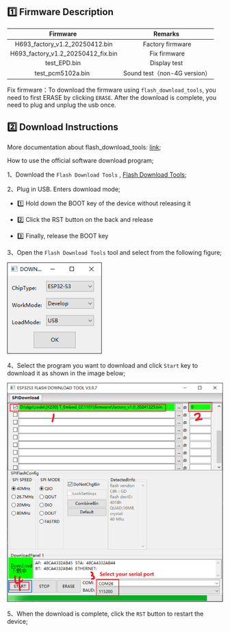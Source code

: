 ## :one: Firmware Description

|            Firmware                |          Remarks            |
| :--------------------------------: | :-------------------------: |
|   H693_factory_v1.2_20250412.bin   |      Factory firmware       |
| H693_factory_v1.2_20250412_fix.bin |        Fix firmware         |
|           test_EPD.bin             |        Display test         |
|        test_pcm5102a.bin           | Sound test（non-4G version） |

Fix firmware：To download the firmware using `flash_download_tools`, you need to first ERASE by clicking `ERASE`. After the download is complete, you need to plug and unplug the usb once.

## :two: Download Instructions

More documentation about flash_download_tools: [link](https://docs.espressif.com/projects/esp-test-tools/en/latest/esp32/production_stage/tools/flash_download_tool.html);


How to use the official software download program;

1、Download the `Flash Download Tools` , [Flash Download Tools](https://dl.espressif.com/public/flash_download_tool.zip);

2、Plug in USB. Enters download mode;
- :one: Hold down the BOOT key of the device without releasing it

- :two: Click the RST button on the back and release

- :three: Finally, release the BOOT key

3、Open the `Flash Download Tools` tool and select from the following figure;

![alt text](../docs/image.png)

4、Select the program you want to download and click `Start` key to download it as shown in the image below;

![alt text](../docs/image-2.png)

5、When the download is complete, click the `RST` button to restart the device;
